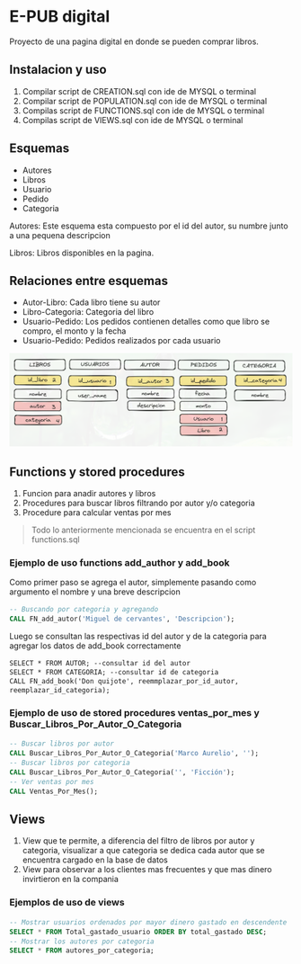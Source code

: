 # E-PUB digital
Proyecto de una pagina digital en donde se pueden comprar libros.

## Instalacion y uso
1. Compilar script de CREATION.sql con ide de MYSQL o terminal
2. Compilar script de POPULATION.sql con ide de MYSQL o terminal
3. Compilas script de FUNCTIONS.sql con ide de MYSQL o terminal
3. Compilas script de VIEWS.sql con ide de MYSQL o terminal

## Esquemas
- Autores
- Libros
- Usuario
- Pedido
- Categoria

Autores: Este esquema esta compuesto por el id del autor, su numbre
junto a una pequena descripcion

Libros: Libros disponibles en la pagina. 

## Relaciones entre esquemas
- Autor-Libro: Cada libro tiene su autor
- Libro-Categoria: Categoria del libro 
- Usuario-Pedido: Los pedidos contienen detalles como que libro se compro, el monto y la fecha
- Usuario-Pedido: Pedidos realizados por cada usuario

![DER](https://github.com/charletton/EPUB-digital/blob/main/Modelo%20DER.png)

## Functions y stored procedures
1. Funcion para anadir autores y libros 
2. Procedures para buscar libros filtrando por autor y/o categoria 
3. Procedure para calcular ventas por mes

> Todo lo anteriormente mencionada se encuentra en el script functions.sql
### Ejemplo de uso functions add_author y add_book
Como primer paso se agrega el autor, simplemente pasando como argumento el nombre y una breve descripcion
```sql
-- Buscando por categoria y agregando
CALL FN_add_autor('Miguel de cervantes', 'Descripcion');
```
Luego se consultan las respectivas id del autor y de la categoria para agregar los datos de add_book correctamente
``` 
SELECT * FROM AUTOR; --consultar id del autor
SELECT * FROM CATEGORIA; --consultar id de categoria
CALL FN_add_book('Don quijote', reemmplazar_por_id_autor, reemplazar_id_categoria);
```
### Ejemplo de uso de stored procedures ventas_por_mes y Buscar_Libros_Por_Autor_O_Categoria

``` sql
-- Buscar libros por autor
CALL Buscar_Libros_Por_Autor_O_Categoria('Marco Aurelio', '');
-- Buscar libros por categoria
CALL Buscar_Libros_Por_Autor_O_Categoria('', 'Ficción');
-- Ver ventas por mes
CALL Ventas_Por_Mes();
```

## Views
1. View que te permite, a diferencia del filtro de libros por autor y categoria, visualizar a que categoria se dedica cada autor que se encuentra cargado en la base de datos
2. View para observar a los clientes mas frecuentes y que mas dinero invirtieron en la compania
### Ejemplos de uso de views
``` sql
-- Mostrar usuarios ordenados por mayor dinero gastado en descendente
SELECT * FROM Total_gastado_usuario ORDER BY total_gastado DESC;
-- Mostrar los autores por categoria
SELECT * FROM autores_por_categoria;
```

